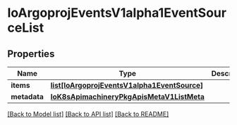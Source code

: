 # IoArgoprojEventsV1alpha1EventSourceList

## Properties
Name | Type | Description | Notes
------------ | ------------- | ------------- | -------------
**items** | [**list[IoArgoprojEventsV1alpha1EventSource]**](IoArgoprojEventsV1alpha1EventSource.md) |  | [optional] 
**metadata** | [**IoK8sApimachineryPkgApisMetaV1ListMeta**](IoK8sApimachineryPkgApisMetaV1ListMeta.md) |  | [optional] 

[[Back to Model list]](../README.md#documentation-for-models) [[Back to API list]](../README.md#documentation-for-api-endpoints) [[Back to README]](../README.md)


